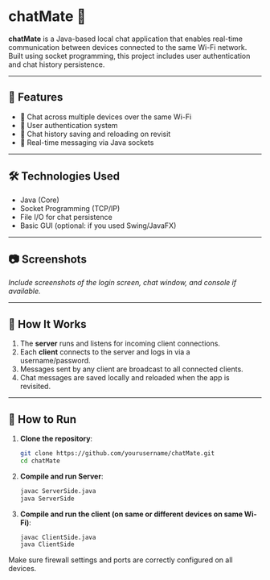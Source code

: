 # chatMate 💬

**chatMate** is a Java-based local chat application that enables real-time communication between devices connected to the same Wi-Fi network. Built using socket programming, this project includes user authentication and chat history persistence.

---

## 🚀 Features

- 📡 Chat across multiple devices over the same Wi-Fi
- 🔐 User authentication system
- 💾 Chat history saving and reloading on revisit
- 💬 Real-time messaging via Java sockets

---

## 🛠️ Technologies Used

- Java (Core)
- Socket Programming (TCP/IP)
- File I/O for chat persistence
- Basic GUI (optional: if you used Swing/JavaFX)

---

## 📷 Screenshots
*Include screenshots of the login screen, chat window, and console if available.*

---

## 🧠 How It Works

1. The **server** runs and listens for incoming client connections.
2. Each **client** connects to the server and logs in via a username/password.
3. Messages sent by any client are broadcast to all connected clients.
4. Chat messages are saved locally and reloaded when the app is revisited.

---

## 📝 How to Run

1. **Clone the repository**:
   ```bash
   git clone https://github.com/yourusername/chatMate.git
   cd chatMate
2. **Compile and run Server**:
   ```bash
   javac ServerSide.java
   java ServerSide
3. **Compile and run the client (on same or different devices on same Wi-Fi)**:
   ```bash
   javac ClientSide.java
   java ClientSide

Make sure firewall settings and ports are correctly configured on all devices.

